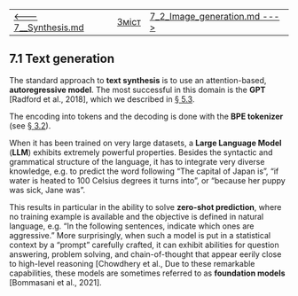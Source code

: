 |                                           |                    |                                                            |
| ----------------------------------------- | ------------------ | ---------------------------------------------------------- |
| [<---   7__Synthesis.md](7__Synthesis.md) | [Зміст](README.md) | [7_2_Image_generation.md    --->](7_2_Image_generation.md) |

## 7.1    Text generation

The standard approach to **text synthesis** is to use an attention-based, **autoregressive model**. The most successful in this domain is the **GPT** [Radford et al., 2018], which we described in [§ 5.3](5_3_Attention_models.md).

The encoding into tokens and the decoding is done with the **BPE tokenizer** (see [§ 3.2](3_2_Autoregressive_models.md)).

When it has been trained on very large datasets, a **Large Language Model** (**LLM**) exhibits extremely powerful properties. Besides the syntactic and grammatical structure of the language, it has to integrate very diverse knowledge, e.g. to predict the word following “The capital of Japan is”, “if water is heated to 100 Celsius degrees it turns into”, or “because her puppy was sick, Jane was”.

This results in particular in the ability to solve **zero-shot prediction**, where no training example is available and the objective is defined in natural language, e.g. “In the following sentences, indicate which ones are aggressive.” More surprisingly, when such a model is put in a statistical context by a “prompt” carefully crafted, it can exhibit abilities for question answering, problem solving, and chain-of-thought that appear eerily close to high-level reasoning [Chowdhery et al., Due to these remarkable capabilities, these models are sometimes referred to as **foundation models** [Bommasani et al., 2021].

